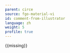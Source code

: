 ```yaml
---
parent: circe
source: fgo-material-vi
id: comment-from-illustrator
language: zh
weight: 5
profile: true
---
```


{{missing}}
